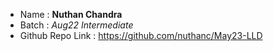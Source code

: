 * Name : **Nuthan Chandra**
* Batch : *Aug22 Intermediate*
* Github Repo Link : https://github.com/nuthanc/May23-LLD